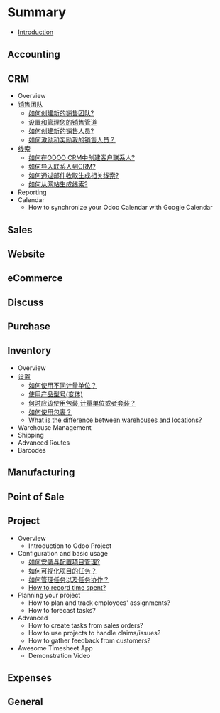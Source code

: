# Summary

* [Introduction](README.md)

## Accounting

## CRM

* Overview
* [销售团队](crm/sales-team.md)
  * [如何创建新的销售团队?](crm/salesteam/create_team.md)
  * [设置和管理您的销售管道](crm/salesteam/organize_pipeline.md)
  * [如何创建新的销售人员?](crm/salesteam/create_salesperson.md)
  * [如何激励和奖励我的销售人员？](crm/salesteam/reward.md)
* [线索](crm/leads.md)
  * [如何在ODOO CRM中创建客户联系人?](crm/leads/manual.md)
  * [如何导入联系人到CRM?](crm/leads/import.md)
  * [如何通过邮件收取生成相关线索?](crm/leads/emails.md)
  * [如何从网站生成线索?](crm/leads/website.md)
* Reporting
* Calendar
  * How to synchronize your Odoo Calendar with Google Calendar

## Sales

## Website

## eCommerce

## Discuss

## Purchase

## Inventory

* Overview
* [设置](inventory/settings.md)
  * [如何使用不同计量单位？](inventory/settings/uom.md)
  * [使用产品型号\(变体\)](inventory/settings/variants.md)
  * [何时应该使用包装,计量单位或者套装？](inventory/settings/usage.md)
  * [如何使用包裹？](inventory/settings/packages.md)
  * [What is the difference between warehouses and locations?](inventory/settings/uom.mddifference_warehouse_location.md)
* Warehouse Management
* Shipping
* Advanced Routes
* Barcodes

## Manufacturing

## Point of Sale

## Project

* Overview
  * Introduction to Odoo Project
* Configuration and basic usage
  * [如何安装与配置项目管理?](project/configuration/setup.md)
  * [如何可视化项目的任务？](project/configuration/visualization.md)
  * [如何管理任务以及任务协作？](project/configuration/collaboration.md)
  * [How to record time spent?](project/configuration/time_record.md)
* Planning your project
  * How to plan and track employees' assignments?
  * How to forecast tasks?
* Advanced
  * How to create tasks from sales orders?
  * How to use projects to handle claims/issues?
  * How to gather feedback from customers?
* Awesome Timesheet App
  * Demonstration Video

## Expenses

## General

